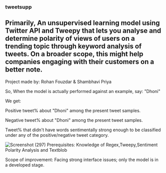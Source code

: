 ### tweetsupp
## Primarily, An unsupervised learning model using Twitter API and Tweepy that lets you analyse and determine polarity of views of users on a trending topic through keyword analysis of tweets. On a broader scope, this might help companies engaging with their customers on a better note.
Project made by:
Rohan Fouzdar & Shambhavi Priya

So, When the model is actually performed against an example, say: "Dhoni"

We get:

Positive tweet% about "Dhoni" among the present tweet samples.

Negative tweet% about "Dhoni" among the present tweet samples.

Tweet% that didn't have words sentimentally strong enough to be classified under any of the positive/negative tweet category.

![Screenshot (297)](https://user-images.githubusercontent.com/41817077/60574150-a88d5280-9d96-11e9-8780-9aed6f3d92a4.png)
 Prerequisites: Knowledge of Regex,Tweepy,Sentiment Polarity Analysis and Textblob
 
 Scope of improvement: Facing strong interface issues; only the model is in a developed stage.
